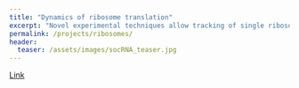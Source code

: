 ```yaml
---
title: "Dynamics of ribosome translation"
excerpt: "Novel experimental techniques allow tracking of single ribosomes."
permalink: /projects/ribosomes/
header:
  teaser: /assets/images/socRNA_teaser.jpg
---
```


[Link](https://www.biorxiv.org/content/10.1101/2024.04.08.588516v1.abstract)